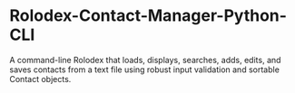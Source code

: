 # Rolodex-Contact-Manager-Python-CLI
A command-line Rolodex that loads, displays, searches, adds, edits, and saves contacts from a text file using robust input validation and sortable Contact objects.
